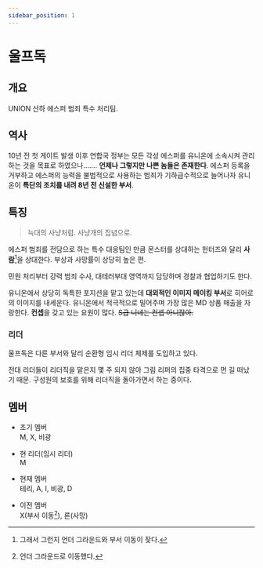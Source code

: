 ```yaml
---
sidebar_position: 1
---
```


# 울프독

## 개요

UNION 산하 에스퍼 범죄 특수 처리팀.

## 역사

10년 전 첫 게이트 발생 이후 연합국 정부는 모든 각성 에스퍼를 유니온에 소속시켜 관리하는 것을 목표로 하였으나……. **언제나 그렇지만 나쁜 놈들은 존재한다**. 에스퍼 등록을 거부하고 에스퍼의 능력을 불법적으로 사용하는 범죄가 기하급수적으로 늘어나자 유니온이 **특단의 조치를 내려 8년 전 신설한 부서**.

## 특징

> 늑대의 사냥처럼. 사냥개의 집념으로.
  
에스퍼 범죄를 전담으로 하는 특수 대응팀인 만큼 몬스터를 상대하는 헌터즈와 달리 **사람**[^1]을 상대한다. 부상과 사망률이 상당히 높은 편.  
  
민원 처리부터 강력 범죄 수사, 대테러부대 영역까지 담당하며 경찰과 협업하기도 한다.  
  
유니온에서 상당히 독특한 포지션을 맡고 있는데 **대외적인 이미지 메이킹 부서**로 히어로의 이미지를 내세운다. 유니온에서 적극적으로 밀어주며 가장 많은 MD 상품 매출을 자랑한다. **컨셉**을 갖고 있는 요원이 많다. ~~S급 니네는 컨셉 아니잖아.~~  
  
### 리더

울프독은 다른 부서와 달리 순환형 임시 리더 체제를 도입하고 있다.  
  
전대 리더들이 리더직을 맡은지 몇 주 되지 않아 그림 리퍼의 집중 타격으로 먼 길 떠났기 때문. 구성원의 보호를 위해 리더직을 돌아가면서 하는 중이다.


## 멤버

- 초기 멤버  
  M, X, 비광

- 현 리더(임시 리더)  
  M

- 현재 멤버  
  테리, A, I, 비광, D

- 이전 멤버  
  X(부서 이동[^2]), 론(사망)

[^1]: 그래서 그런지 언더 그라운드와 부서 이동이 잦다.
[^2]: 언더 그라운드로 이동했다.